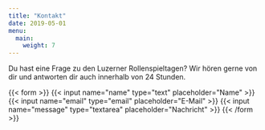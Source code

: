 ```yaml
---
title: "Kontakt"
date: 2019-05-01
menu:
  main:
    weight: 7
---
```


Du hast eine Frage zu den Luzerner Rollenspieltagen? Wir hören gerne von dir und antworten dir auch innerhalb von 24 Stunden.

{{< form >}}
  {{< input name="name" type="text" placeholder="Name" >}}
  {{< input name="email" type="email" placeholder="E-Mail" >}}
  {{< input name="message" type="textarea" placeholder="Nachricht" >}}
{{< /form >}}

